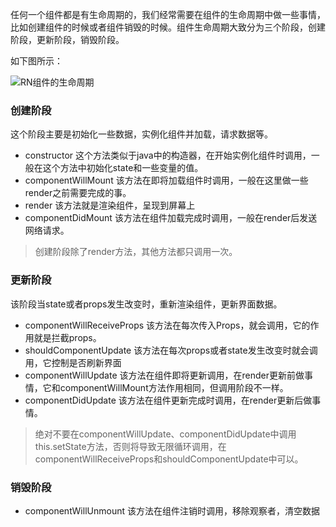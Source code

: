 任何一个组件都是有生命周期的，我们经常需要在组件的生命周期中做一些事情，比如创建组件的时候或者组件销毁的时候。组件生命周期大致分为三个阶段，创建阶段，更新阶段，销毁阶段。

如下图所示：

![RN组件的生命周期](http://offfjcibp.bkt.clouddn.com/RN%E7%BB%84%E4%BB%B6%E7%94%9F%E5%91%BD%E5%91%A8%E6%9C%9F.png)

### 创建阶段 

这个阶段主要是初始化一些数据，实例化组件并加载，请求数据等。

- constructor 这个方法类似于java中的构造器，在开始实例化组件时调用，一般在这个方法中初始化state和一些变量的值。
- componentWillMount 该方法在即将加载组件时调用，一般在这里做一些render之前需要完成的事。
- render 该方法就是渲染组件，呈现到屏幕上
- componentDidMount 该方法在组件加载完成时调用，一般在render后发送网络请求。

> 创建阶段除了render方法，其他方法都只调用一次。

### 更新阶段 
该阶段当state或者props发生改变时，重新渲染组件，更新界面数据。

- componentWillReceiveProps 该方法在每次传入Props，就会调用，它的作用就是拦截props。
- shouldComponentUpdate 该方法在每次props或者state发生改变时就会调用，它控制是否刷新界面
- componentWillUpdate 该方法在组件即将更新调用，在render更新前做事情，它和componentWillMount方法作用相同，但调用阶段不一样。
- componentDidUpdate 该方法在组件更新完成时调用，在render更新后做事情。

> 绝对不要在componentWillUpdate、componentDidUpdate中调用this.setState方法，否则将导致无限循环调用，在componentWillReceiveProps和shouldComponentUpdate中可以。

### 销毁阶段 
	
- componentWillUnmount 该方法在组件注销时调用，移除观察者，清空数据